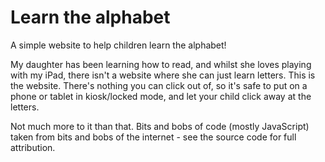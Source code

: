 # Learn the alphabet

A simple website to help children learn the alphabet!

My daughter has been learning how to read, and whilst she loves playing with my iPad, there isn't a website where she can just learn letters. This is the website. There's nothing you can click out of, so it's safe to put on a phone or tablet in kiosk/locked mode, and let your child click away at the letters.

Not much more to it than that. Bits and bobs of code (mostly JavaScript) taken from bits and bobs of the internet - see the source code for full attribution.
